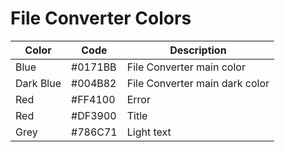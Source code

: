 # File Converter Colors

Color       | Code      | Description
------------|-----------|-------------------------------
Blue        | #0171BB   | File Converter main color 
Dark Blue   | #004B82   | File Converter main dark color 
Red         | #FF4100   | Error
Red         | #DF3900   | Title
Grey        | #786C71   | Light text